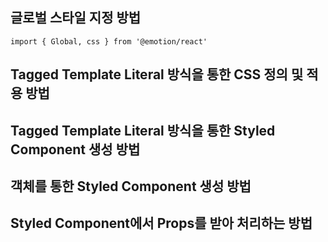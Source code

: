 ## 글로벌 스타일 지정 방법

```import { Global, css } from '@emotion/react'```



## Tagged Template Literal 방식을 통한 CSS 정의 및 적용 방법
## Tagged Template Literal 방식을 통한 Styled Component 생성 방법
## 객체를 통한 Styled Component 생성 방법
## Styled Component에서 Props를 받아 처리하는 방법